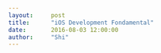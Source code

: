 ```yaml
---
layout:     post
title:      "iOS Development Fondamental"
date:       2016-08-03 12:00:00
author:     "Shi"
---
```


